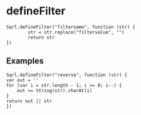 # defineFilter

```text
Sqrl.defineFilter("filtername", function (str) {
        str = str.replace("filtervalue", "")
        return str
})
```

## Examples

```text
Sqrl.defineFilter("reverse", function (str) {
var out = ''
for (var i = str.length - 1; i >= 0; i--) {
    out += String(str).charAt(i)
}
return out || str
})
```

